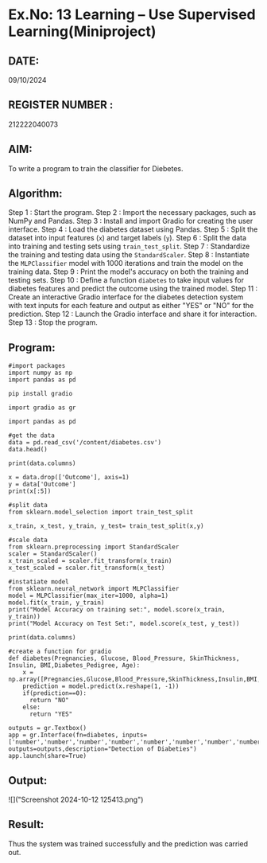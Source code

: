 

# Ex.No: 13 Learning – Use Supervised Learning(Miniproject)
## DATE:     
09/10/2024
## REGISTER NUMBER : 
212222040073
## AIM: 
To write a program to train the classifier for Diebetes.
##  Algorithm:
Step 1 : Start the program.
Step 2 : Import the necessary packages, such as NumPy and Pandas.
Step 3 : Install and import Gradio for creating the user interface.
Step 4 : Load the diabetes dataset using Pandas.
Step 5 : Split the dataset into input features (`x`) and target labels (`y`).
Step 6 : Split the data into training and testing sets using `train_test_split`.
Step 7 : Standardize the training and testing data using the `StandardScaler`.
Step 8 : Instantiate the `MLPClassifier` model with 1000 iterations and train the model on the training data.
Step 9 : Print the model's accuracy on both the training and testing sets.
Step 10 : Define a function `diabetes` to take input values for diabetes features and predict the outcome using the trained model.
Step 11 : Create an interactive Gradio interface for the diabetes detection system with text inputs for each feature and output as either "YES" or "NO" for the prediction.
Step 12 : Launch the Gradio interface and share it for interaction.
Step 13 : Stop the program.
## Program:
```
#import packages
import numpy as np
import pandas as pd
```
```
pip install gradio
```
```
import gradio as gr
```
```
import pandas as pd
```
```
#get the data
data = pd.read_csv('/content/diabetes.csv')
data.head()
```
```
print(data.columns)
```
```
x = data.drop(['Outcome'], axis=1)
y = data['Outcome']
print(x[:5])
```
```
#split data
from sklearn.model_selection import train_test_split

x_train, x_test, y_train, y_test= train_test_split(x,y)
```
```
#scale data
from sklearn.preprocessing import StandardScaler
scaler = StandardScaler()
x_train_scaled = scaler.fit_transform(x_train)
x_test_scaled = scaler.fit_transform(x_test)
```
```
#instatiate model
from sklearn.neural_network import MLPClassifier
model = MLPClassifier(max_iter=1000, alpha=1)
model.fit(x_train, y_train)
print("Model Accuracy on training set:", model.score(x_train, y_train))
print("Model Accuracy on Test Set:", model.score(x_test, y_test))
```
```
print(data.columns)
```
```
#create a function for gradio
def diabetes(Pregnancies, Glucose, Blood_Pressure, SkinThickness, Insulin, BMI,Diabetes_Pedigree, Age):
    x = np.array([Pregnancies,Glucose,Blood_Pressure,SkinThickness,Insulin,BMI,Diabetes_Pedigree,Age])
    prediction = model.predict(x.reshape(1, -1))
    if(prediction==0):
      return "NO"
    else:
      return "YES"
```
```
outputs = gr.Textbox()
app = gr.Interface(fn=diabetes, inputs=['number','number','number','number','number','number','number','number'], outputs=outputs,description="Detection of Diabeties")
app.launch(share=True)
```
## Output:

![]("Screenshot 2024-10-12 125413.png")

## Result:
Thus the system was trained successfully and the prediction was carried out.
